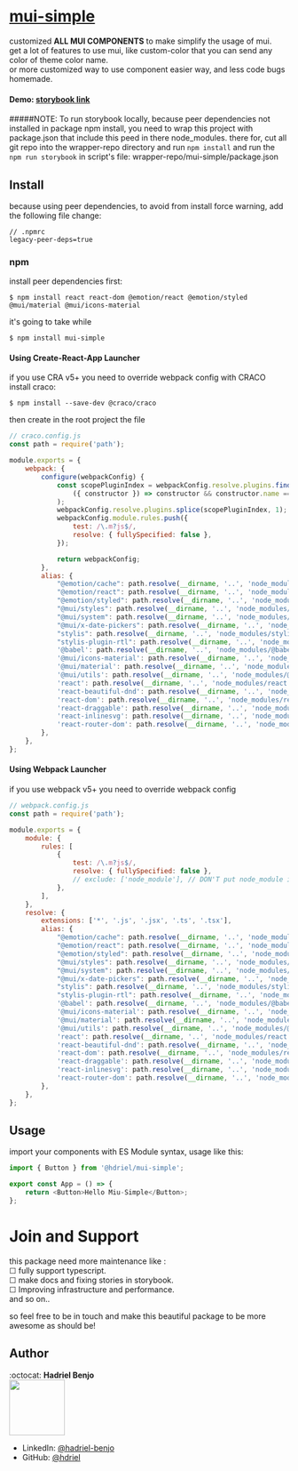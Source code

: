 # [mui-simple](https://www.npmjs.com/package/mui-simple)

customized **ALL MUI COMPONENTS** to make simplify the usage of mui. <br/>
get a lot of features to use mui, like custom-color that you can send any color of theme color name. <br/>
or more customized way to use component easier way, and less code bugs homemade. <br/>

#### Demo: [storybook link](https://hdriel.github.io/mui-simple/)
#####NOTE: 
To run storybook locally, because peer dependencies not installed in package npm install, you need to wrap this project with package.json that include this peed in there node_modules. 
there for, cut all git repo into the wrapper-repo directory and run `npm install` and run the `npm run storybook` in script's file: wrapper-repo/mui-simple/package.json

## Install

because using peer dependencies, to avoid from install force warning, add the following file change:

```text
// .npmrc
legacy-peer-deps=true
```

### npm

install peer dependencies first:

```npm
$ npm install react react-dom @emotion/react @emotion/styled @mui/material @mui/icons-material
```

it's going to take while

```npm
$ npm install mui-simple
```

#### Using Create-React-App Launcher

if you use CRA v5+ you need to override webpack config with CRACO
install craco:

```npm
$ npm install --save-dev @craco/craco
```

then create in the root project the file

```javascript
// craco.config.js
const path = require('path');

module.exports = {
    webpack: {
        configure(webpackConfig) {
            const scopePluginIndex = webpackConfig.resolve.plugins.findIndex(
                ({ constructor }) => constructor && constructor.name === 'ModuleScopePlugin'
            );
            webpackConfig.resolve.plugins.splice(scopePluginIndex, 1);
            webpackConfig.module.rules.push({
                test: /\.m?js$/,
                resolve: { fullySpecified: false },
            });

            return webpackConfig;
        },
        alias: {            
            "@emotion/cache": path.resolve(__dirname, '..', 'node_modules/@emotion/cache'),
            "@emotion/react": path.resolve(__dirname, '..', 'node_modules/@emotion/react'),
            "@emotion/styled": path.resolve(__dirname, '..', 'node_modules/@emotion/styled'),             
            "@mui/styles": path.resolve(__dirname, '..', 'node_modules/@mui/styles'),
            "@mui/system": path.resolve(__dirname, '..', 'node_modules/@mui/system'),
            "@mui/x-date-pickers": path.resolve(__dirname, '..', 'node_modules/@mui/x-date-pickers'),
            "stylis": path.resolve(__dirname, '..', 'node_modules/stylis'),
            "stylis-plugin-rtl": path.resolve(__dirname, '..', 'node_modules/stylis-plugin-rtl'),
            '@babel': path.resolve(__dirname, '..', 'node_modules/@babel'),
            '@mui/icons-material': path.resolve(__dirname, '..', 'node_modules/@mui/icons-material'),
            '@mui/material': path.resolve(__dirname, '..', 'node_modules/@mui/material'),
            '@mui/utils': path.resolve(__dirname, '..', 'node_modules/@mui/utils'),
            'react': path.resolve(__dirname, '..', 'node_modules/react'),
            'react-beautiful-dnd': path.resolve(__dirname, '..', 'node_modules/react-beautiful-dnd'),
            'react-dom': path.resolve(__dirname, '..', 'node_modules/react-dom'),
            'react-draggable': path.resolve(__dirname, '..', 'node_modules/react-draggable'),
            'react-inlinesvg': path.resolve(__dirname, '..', 'node_modules/react-inlinesvg'),
            'react-router-dom': path.resolve(__dirname, '..', 'node_modules/react-router-dom'),
        },
    },
};
```

#### Using Webpack Launcher

if you use webpack v5+ you need to override webpack config

```javascript
// webpack.config.js
const path = require('path');

module.exports = {
    module: {
        rules: [
            {
                test: /\.m?js$/,
                resolve: { fullySpecified: false },
                // exclude: ['node_module'], // DON'T put node_module in exclude here!!
            },
        ],
    },
    resolve: {
        extensions: ['*', '.js', '.jsx', '.ts', '.tsx'],
        alias: {
            "@emotion/cache": path.resolve(__dirname, '..', 'node_modules/@emotion/cache'),
            "@emotion/react": path.resolve(__dirname, '..', 'node_modules/@emotion/react'),
            "@emotion/styled": path.resolve(__dirname, '..', 'node_modules/@emotion/styled'),             
            "@mui/styles": path.resolve(__dirname, '..', 'node_modules/@mui/styles'),
            "@mui/system": path.resolve(__dirname, '..', 'node_modules/@mui/system'),
            "@mui/x-date-pickers": path.resolve(__dirname, '..', 'node_modules/@mui/x-date-pickers'),
            "stylis": path.resolve(__dirname, '..', 'node_modules/stylis'),
            "stylis-plugin-rtl": path.resolve(__dirname, '..', 'node_modules/stylis-plugin-rtl'),
            '@babel': path.resolve(__dirname, '..', 'node_modules/@babel'),
            '@mui/icons-material': path.resolve(__dirname, '..', 'node_modules/@mui/icons-material'),
            '@mui/material': path.resolve(__dirname, '..', 'node_modules/@mui/material'),
            '@mui/utils': path.resolve(__dirname, '..', 'node_modules/@mui/utils'),
            'react': path.resolve(__dirname, '..', 'node_modules/react'),
            'react-beautiful-dnd': path.resolve(__dirname, '..', 'node_modules/react-beautiful-dnd'),
            'react-dom': path.resolve(__dirname, '..', 'node_modules/react-dom'),
            'react-draggable': path.resolve(__dirname, '..', 'node_modules/react-draggable'),
            'react-inlinesvg': path.resolve(__dirname, '..', 'node_modules/react-inlinesvg'),
            'react-router-dom': path.resolve(__dirname, '..', 'node_modules/react-router-dom'),
        },
    },
};
```

## Usage

import your components with ES Module syntax, usage like this:

```javascript
import { Button } from '@hdriel/mui-simple';

export const App = () => {
    return <Button>Hello Miu-Simple</Button>;
};
```

# Join and Support

this package need more maintenance like : <br>
&#9744; fully support typescript. <br>
&#9744; make docs and fixing stories in storybook. <br>
&#9744; Improving infrastructure and performance. <br>
and so on..<br>

so feel free to be in touch and make this beautiful package to be more awesome as should be!

## Author

:octocat: **Hadriel Benjo**  
<img src="https://github.com/hdriel/mui-simple/assets/20520565/7794f330-5765-42d5-8154-fe6b094f5960" width="100px;"/>

-   LinkedIn: [@hadriel-benjo](https://www.linkedin.com/in/hadriel-benjo/)
-   GitHub: [@hdriel](https://github.com/hdriel)
